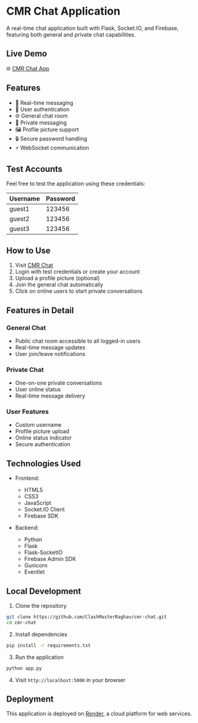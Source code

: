 # CMR Chat Application

A real-time chat application built with Flask, Socket.IO, and Firebase, featuring both general and private chat capabilities.

## Live Demo
🌐 [CMR Chat App](https://cmr-chat.onrender.com/)

## Features

- 💬 Real-time messaging
- 👤 User authentication
- 🌐 General chat room
- 📱 Private messaging
- 🖼️ Profile picture support
- 🔒 Secure password handling
- ⚡ WebSocket communication

## Test Accounts

Feel free to test the application using these credentials:

| Username | Password |
|----------|----------|
| guest1   | 123456   |
| guest2   | 123456   |
| guest3   | 123456   |

## How to Use

1. Visit [CMR Chat](https://cmr-chat.onrender.com/)
2. Login with test credentials or create your account
3. Upload a profile picture (optional)
4. Join the general chat automatically
5. Click on online users to start private conversations

## Features in Detail

### General Chat
- Public chat room accessible to all logged-in users
- Real-time message updates
- User join/leave notifications

### Private Chat
- One-on-one private conversations
- User online status
- Real-time message delivery

### User Features
- Custom username
- Profile picture upload
- Online status indicator
- Secure authentication

## Technologies Used

- Frontend:
  - HTML5
  - CSS3
  - JavaScript
  - Socket.IO Client
  - Firebase SDK

- Backend:
  - Python
  - Flask
  - Flask-SocketIO
  - Firebase Admin SDK
  - Gunicorn
  - Eventlet

## Local Development

1. Clone the repository
```bash
git clone https://github.com/ClashMasterRaghav/cmr-chat.git
cd cmr-chat
```

2. Install dependencies
```bash
pip install -r requirements.txt
```

3. Run the application
```bash
python app.py
```

4. Visit `http://localhost:5000` in your browser

## Deployment

This application is deployed on [Render](https://render.com/), a cloud platform for web services.

